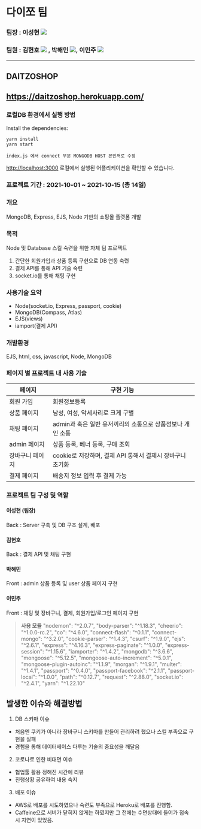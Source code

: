 # 다이쪼 팀

### 팀장 : 이성현 <a href="https://github.com/Mr-butter"><img src="https://img.shields.io/badge/GitHub-181717?style=flat-square&logo=GitHub&logoColor=white"/></a>
### 팀원 : 김현호 <a href="https://github.com/Hyerin1208"><img src="https://img.shields.io/badge/GitHub-181717?style=flat-square&logo=GitHub&logoColor=white"/></a> , 박해민 <a href="https://github.com/euphratesriver0216"><img src="https://img.shields.io/badge/GitHub-181717?style=flat-square&logo=GitHub&logoColor=white"/></a>, 이민주 <a href="https://github.com/codecocosl"><img src="https://img.shields.io/badge/GitHub-181717?style=flat-square&logo=GitHub&logoColor=white"/></a> 
---------------------------------------
## DAITZOSHOP
https://daitzoshop.herokuapp.com/
---------------------------------------

### 로컬DB 환경에서 실행 방법
Install the dependencies:
```
yarn install
yarn start
```

```
index.js 에서 connect 부분 MONGODB HOST 본인꺼로 수정
```

[http://localhost:3000](http://localhost:3000) 로컬에서 실행된 어플리케이션을 확인할 수 있습니다.


### 프로젝트 기간 : 2021-10-01 ~ 2021-10-15 (총 14일)

### 개요
MongoDB, Express, EJS, Node 기반의 쇼핑몰 플랫폼 개발

### 목적
Node 및 Database 스킬 숙련을 위한 자체 팀 프로젝트
1. 간단한 회원가입과 상품 등록 구현으로 DB 연동 숙련 
2. 결제 API를 통해 API 기술 숙련
3. socket.io를 통해 채팅 구현

### 사용기술 요약
- Node(socket.io, Express, passport, cookie)
- MongoDB(Compass, Atlas)
- EJS(views)
- iamport(결제 API)

### 개발환경
EJS, html, css, javascript, Node, MongoDB


### 페이지 별 프로젝트 내 사용 기술

|      페이지      | 구현 기능 |
--------|------------
회원 가입  | 회원정보등록
상품 페이지 | 남성, 여성, 악세사리로 크게 구별
채팅 페이지 | admin과 혹은 일반 유저끼리의 소통으로 상품정보나 개인 소통
admin 페이지 | 상품 등록, 베너 등록, 구매 조회
장바구니 페이지 | cookie로 저장하며, 결제 API 통해서 결제시 장바구니 초기화
결제 페이지 | 배송지 정보 입력 후 결제 가능


### 프로젝트 팀 구성 및 역할
#### 이성현 (팀장)
Back : Server 구축 및 DB 구조 설계, 배포

#### 김현호
Back : 결제 API 및 채팅 구현

#### 박해민
Front :  admin 상품 등록 및 user 상품 페이지 구현

#### 이민주
Front : 채팅 및 장바구니, 결제, 회원가입/로그인 페이지 구현


> **사용 모듈**
"nodemon": "^2.0.7",
    "body-parser": "^1.18.3",
    "cheerio": "^1.0.0-rc.2",
    "co": "^4.6.0",
    "connect-flash": "^0.1.1",
    "connect-mongo": "^3.2.0",
    "cookie-parser": "^1.4.3",
    "csurf": "^1.9.0",
    "ejs": "^2.6.1",
    "express": "^4.16.3",
    "express-paginate": "^1.0.0",
    "express-session": "^1.15.6",
    "iamporter": "^1.4.2",
    "mongodb": "^3.6.6",
    "mongoose": "^5.12.5",
    "mongoose-auto-increment": "^5.0.1",
    "mongoose-plugin-autoinc": "^1.1.9",
    "morgan": "^1.9.1",
    "multer": "^1.4.1",
    "passport": "^0.4.0",
    "passport-facebook": "^2.1.1",
    "passport-local": "^1.0.0",
    "path": "^0.12.7",
    "request": "^2.88.0",
    "socket.io": "^2.4.1",
    "yarn": "^1.22.10"

## **발생한 이슈와 해결방법**

1.  DB 스키마 이슈

-   처음엔 쿠키가 아니라 장바구니 스키마를 만들어 관리하려 했으나 스킬 부족으로 구현을 실패
-   경험을 통해 데이터베이스 다루는 기술의 중요성을 깨달음

2.  코로나로 인한 비대면 이슈

-   협업툴 활용 정해진 시간에 리뷰
-   진행상황 공유하여 내용 숙지

3.  배포 이슈

-   AWS로 배포를 시도하였으나 숙련도 부족으로 Heroku로 배포를 진행함.
-   Caffeine으로 서버가 닫히지 않게는 하였지만 그 전에는 수면상태에 들어가 접속 시 지연이 있었음.
